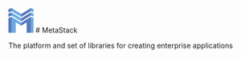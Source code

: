 ![](https://github.com/S031/MetaStack/blob/master/src/S031.MetaStack.Win/S031.MetaStack.WinForms/Resources/Logo.png?raw=true) # MetaStack

The platform and set of libraries for creating enterprise applications
